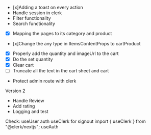 - [x]Adding a toast on every action
- Handle session in clerk
- Filter functionality
- Search functionality
- [x] Mapping the pages to its category and product
- [x]Change the any type in ItemsContentProps to cartProduct
- [x] Properly add the quantity and imageUrl to the cart
- [x] Do the set quantity
- [x] Clear cart
- [ ] Truncate all the text in the cart sheet and cart
- Protect admin route with clerk


Version 2
- Handle Review
- Add rating
- Logging and test


Check: 
useUser
auth
useClerk for signout import { useClerk } from "@clerk/nextjs";
useAuth